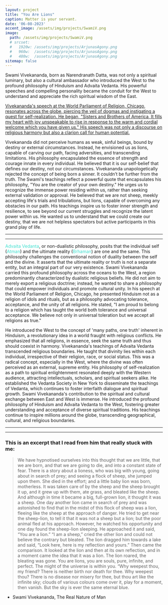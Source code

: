 ```yaml
---
layout: project
title: "You Are Lions"
caption: Matter is your servant.
date: '06-08-2023'
accent_image: /assets/img/projects/SwamiV.png   
image: 
  path: /assets/img/projects/SwamiV.png
  # srcset: 
  #   1920w: /assets/img/projects/ArjunasAgony.png
  #   960w:  /assets/img/projects/ArjunasAgony.png
  #   480w:  /assets/img/projects/ArjunasAgony.png
sitemap: false
---
```


Swami Vivekananda, born as Narendranath Datta, was not only a spiritual luminary, but also a cultural ambassador who introduced the West to the profound philosophy of Hinduism and Advaita Vedanta. His powerful speeches and compelling personality became the conduit for the West to understand and appreciate the rich spiritual wisdom of the East.

[Vivekananda's speech at the World Parliament of Religion, Chicago, resonates across the globe, piercing the veil of dogmas and instigating a quest for self-realization. He began, "Sisters and Brothers of America, It fills my heart with joy unspeakable to rise in response to the warm and cordial welcome which you have given us." His speech was not only a discourse on religious harmony but also a clarion call for human potential. ](https://youtu.be/I5_EKI4XRtc)

Vivekananda did not perceive humans as weak, sinful beings, bound by destiny or external circumstances. Instead, he envisioned us as lions, capable of carving our path, facing adversities, and transcending limitations. His philosophy encapsulated the essence of strength and courage innate in every individual. He believed that it is our self-belief that defines our destiny, not our circumstances. Vivekananda unapologetically rejected the concept of being born a sinner. It couldn’t be further from the truth.
The Swami's teachings reflect a powerful quote that encapsulates his philosophy, "You are the creator of your own destiny." He urges us to recognize the immense power residing within us, rather than seeking external validation or approval. He believed that we are not sheep, meekly accepting life's trials and tribulations, but lions, capable of overcoming any obstacles in our path.
His teachings inspire us to foster inner strength and resilience, to see beyond our current struggles and recognize the latent power within us. He wanted us to understand that we could create our destiny, that we are not helpless spectators but active participants in this grand play of life.

---
---
<span style="color:turquoise">Advaita Vedanta</span>, or non-dualistic philosophy, posits that the individual self (<span style="color:turquoise">Atman</span>) and the ultimate reality (<span style="color:turquoise">Brhaman</span>) are one and the same. This philosophy challenges the conventional notion of duality between the self and the divine. It asserts that the ultimate reality or truth is not a separate entity, but an integral part of our very existence.
Swami Vivekananda carried this profound philosophy across the oceans to the West, a region predominantly characterized by dualistic religious beliefs. He did not aim to merely export a religious doctrine; instead, he wanted to share a philosophy that could empower individuals and promote cultural unity.
In his speech at the World Parliament of Religion, Chicago, he presented Hinduism not as a religion of idols and rituals, but as a philosophy advocating tolerance, acceptance, and the unity of all religions. He stated, "I am proud to belong to a religion which has taught the world both tolerance and universal acceptance. We believe not only in universal toleration but we accept all religions as true."

He introduced the West to the concept of 'many paths, one truth' inherent in Hinduism, a revolutionary idea in a world fraught with religious conflicts. He emphasized that all religions, in essence, seek the same truth and thus should coexist in harmony.
Vivekananda's teachings of Advaita Vedanta transcended religious boundaries. He taught that divinity lies within each individual, irrespective of their religion, race, or social status. This was a radical concept, especially in the West, where the divine was often perceived as an external, supreme entity.
His philosophy of self-realization as a path to spiritual enlightenment resonated deeply with the Western audience, attracting intellectuals, scholars, and spiritual seekers alike. He established the Vedanta Society in New York to disseminate the teachings of Vedanta, which continues to foster interfaith dialogue and spiritual growth.
Swami Vivekananda's contribution to the spiritual and cultural exchange between East and West is immense. He introduced the profound philosophy of Hinduism and Advaita Vedanta to the West, fostering greater understanding and acceptance of diverse spiritual traditions. His teachings continue to inspire millions around the globe, transcending geographical, cultural, and religious boundaries.

---
---
<h3>This is an excerpt that I read from him that really stuck with me:</h3> 

> We have hypnotised ourselves into this thought that we are little, that we are born, and that we are going to die, and into a constant state of fear.
 There is a story about a lioness, who was big with young, going about in search of prey; and seeing a flock of sheep, she jumped upon them. She died in the effort; and a little baby lion was born, motherless. It was taken care of by the sheep and the sheep brought it up, and it grew up with them, ate grass, and bleated like the sheep. And although in time it became a big, full-grown lion, it thought it was a sheep. One day another lion came in search of prey and was astonished to find that in the midst of this flock of sheep was a lion, fleeing like the sheep at the approach of danger. He tried to get near the sheep-lion, to tell it that it was not a sheep but a lion; but the poor animal fled at his approach. However, he watched his opportunity and one day found the sheep-lion sleeping. He approached it and said, “You are a lion.” “I am a sheep,” cried the other lion and could not believe the contrary but bleated. The lion dragged him towards a lake and said, “Look here, here is my reflection and yours.” Then came the comparison. It looked at the lion and then at its own reflection, and in a moment came the idea that it was a lion. The lion roared, the bleating was gone. You are lions, you are souls, pure, infinite, and perfect. The might of the universe is within you. “Why weepest thou, my friend? There is neither birth nor death for thee. Why weepest thou? There is no disease nor misery for thee, but thou art like the infinite sky; clouds of various colours come over it, play for a moment, then vanish. But the sky is ever the same eternal blue.

- Swami Vivekananda, The Real Nature of Man
